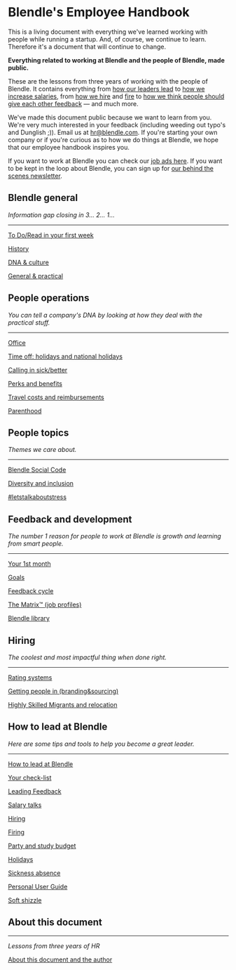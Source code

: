 # Blendle's Employee Handbook

This is a living document with everything we've learned working with people while running a startup. And, of course, we continue to learn. Therefore it's a document that will continue to change. 

**Everything related to working at Blendle and the people of Blendle, made public.**

These are the lessons from three years of working with the people of Blendle. It contains everything from [how our leaders lead](https://www.notion.so/ecfb7e647136468a9a0a32f1771a8f52?pvs=21) to [how we increase salaries](https://www.notion.so/Salary-Review-e11b6161c6d34f5c9568bb3e83ed96b6?pvs=21), from [how we hire](https://www.notion.so/Hiring-451bbcfe8d9b49438c0633326bb7af0a?pvs=21) and [fire](https://www.notion.so/Firing-5567687a2000496b8412e53cd58eed9d?pvs=21) to [how we think people should give each other feedback](https://www.notion.so/Our-Feedback-Process-eb64f1de796b4350aeab3bc068e3801f?pvs=21) — and much more.

We've made this document public because we want to learn from you. We're very much interested in your feedback (including weeding out typo's and Dunglish ;)). Email us at hr@blendle.com. If you're starting your own company or if you're curious as to how we do things at Blendle, we hope that our employee handbook inspires you.

If you want to work at Blendle you can check our [job ads here](https://blendle.homerun.co/). If you want to be kept in the loop about Blendle, you can sign up for [our behind the scenes newsletter](https://blendle.homerun.co/yes-keep-me-posted/tr/apply?token=8092d4128c306003d97dd3821bad06f2).

## Blendle general

*Information gap closing in 3... 2... 1...*

---

[To Do/Read in your first week](Blendle's%20Employee%20Handbook%200b9d0cdf1d794d589c7128509e0d7730/To%20Do%20Read%20in%20your%20first%20week%206c3fdbeeb6a0406895b45ffb86f8c3be.md)

[History](Blendle's%20Employee%20Handbook%200b9d0cdf1d794d589c7128509e0d7730/History%202ddafd10e9f0488eae03e7f12ed02511.md)

[DNA & culture](Blendle's%20Employee%20Handbook%200b9d0cdf1d794d589c7128509e0d7730/DNA%20&%20culture%203b97dfc959ed49a2865fde6ef0431081.md)

[General & practical ](Blendle's%20Employee%20Handbook%200b9d0cdf1d794d589c7128509e0d7730/General%20&%20practical%20ed6e48b4e4fc4c569cc8d9d0df36a69a.md)

## People operations

*You can tell a company's DNA by looking at how they deal with the practical stuff.*  

---

[Office](Blendle's%20Employee%20Handbook%200b9d0cdf1d794d589c7128509e0d7730/Office%2065350c0faaf346f5ab666e2f1cfea0fc.md)

[Time off: holidays and national holidays](Blendle's%20Employee%20Handbook%200b9d0cdf1d794d589c7128509e0d7730/Time%20off%20holidays%20and%20national%20holidays%20fab512c1f67f4158b6d927b80c7c97d5.md)

[Calling in sick/better](Blendle's%20Employee%20Handbook%200b9d0cdf1d794d589c7128509e0d7730/Calling%20in%20sick%20better%20c8d590cf3338464aaed8a0d978571408.md)

[Perks and benefits](Blendle's%20Employee%20Handbook%200b9d0cdf1d794d589c7128509e0d7730/Perks%20and%20benefits%2027da1aeb7ec542259be7da7c8af6660b.md)

[Travel costs and reimbursements](Blendle's%20Employee%20Handbook%200b9d0cdf1d794d589c7128509e0d7730/Travel%20costs%20and%20reimbursements%209a2e9376cceb45e5bc047c7761617f06.md)

[Parenthood](Blendle's%20Employee%20Handbook%200b9d0cdf1d794d589c7128509e0d7730/Parenthood%2095a0927697f34610b865bf6dd7441d30.md)

## People topics

*Themes we care about.*

---

[Blendle Social Code](Blendle's%20Employee%20Handbook%200b9d0cdf1d794d589c7128509e0d7730/Blendle%20Social%20Code%20c710f0cfcf73464fbae26ec63a035e5f.md)

[Diversity and inclusion](Blendle's%20Employee%20Handbook%200b9d0cdf1d794d589c7128509e0d7730/Diversity%20and%20inclusion%20eb49c21938134f32bbb7f9006014b97f.md)

[#letstalkaboutstress](Blendle's%20Employee%20Handbook%200b9d0cdf1d794d589c7128509e0d7730/#letstalkaboutstress%20e4ac45d3df5242b382ccce4a5e6f47bf.md)

## Feedback and development

*The number 1 reason for people to work at Blendle is growth and learning from smart people.*

---

[Your 1st month ](Blendle's%20Employee%20Handbook%200b9d0cdf1d794d589c7128509e0d7730/Your%201st%20month%20ea38e273a9e2456abf6e1c76291b8263.md)

[Goals](Blendle's%20Employee%20Handbook%200b9d0cdf1d794d589c7128509e0d7730/Goals%209e01a3c71a654bf69f55de47df3edfd9.md)

[Feedback cycle](Blendle's%20Employee%20Handbook%200b9d0cdf1d794d589c7128509e0d7730/Feedback%20cycle%203e4882cc8a634643b447115cd9701109.md)

[The Matrix™ (job profiles)](Blendle's%20Employee%20Handbook%200b9d0cdf1d794d589c7128509e0d7730/The%20Matrix%E2%84%A2%20(job%20profiles)%205f83db71f05943e4bcfeaa2ea4ccc9ae.md)

[Blendle library](Blendle's%20Employee%20Handbook%200b9d0cdf1d794d589c7128509e0d7730/Blendle%20library%2051eff1c2818e42a7b5a91d878f2071b0.md)

## **Hiring**

*The coolest and most impactful thing when done right.*

---

[Rating systems](Blendle's%20Employee%20Handbook%200b9d0cdf1d794d589c7128509e0d7730/Rating%20systems%20345eba1024ae4b0db5fbb261a0a742c1.md)

[Getting people in (branding&sourcing)](Blendle's%20Employee%20Handbook%200b9d0cdf1d794d589c7128509e0d7730/Getting%20people%20in%20(branding&sourcing)%2044f0f9b0447a40d797bbd976565608dd.md)

[Highly Skilled Migrants and relocation](Blendle's%20Employee%20Handbook%200b9d0cdf1d794d589c7128509e0d7730/Highly%20Skilled%20Migrants%20and%20relocation%204c987b9d735244daac4a45980531be6d.md)

## How to lead at Blendle

*Here are some tips and tools to help you become a great leader.*

---

[How to lead at Blendle ](Blendle's%20Employee%20Handbook%200b9d0cdf1d794d589c7128509e0d7730/How%20to%20lead%20at%20Blendle%20d57a06b14c8545bfb6e87058a461bea6.md)

[Your check-list](Blendle's%20Employee%20Handbook%200b9d0cdf1d794d589c7128509e0d7730/Your%20check-list%2082e7ab840d5445449c2ab96a244240d1.md)

[Leading Feedback ](Blendle's%20Employee%20Handbook%200b9d0cdf1d794d589c7128509e0d7730/Leading%20Feedback%20a02af3a1ceb54d499d0048a5fa3bbd8b.md)

[Salary talks](Blendle's%20Employee%20Handbook%200b9d0cdf1d794d589c7128509e0d7730/Salary%20talks%204085f5e989df4f16b83ef34ac965adaa.md)

[Hiring ](Blendle's%20Employee%20Handbook%200b9d0cdf1d794d589c7128509e0d7730/Hiring%207ad38a3493ba4a8fa2c00613acedd03d.md)

[Firing](Blendle's%20Employee%20Handbook%200b9d0cdf1d794d589c7128509e0d7730/Firing%20314c72df77224d1c98b39f6defe9daae.md)

[Party and study budget](Blendle's%20Employee%20Handbook%200b9d0cdf1d794d589c7128509e0d7730/Party%20and%20study%20budget%20df87be0face54cd2a48b5883a2df67f9.md)

[Holidays](Blendle's%20Employee%20Handbook%200b9d0cdf1d794d589c7128509e0d7730/Holidays%20af8806b9bc7c415980ea082d9b0c6ca3.md)

[Sickness absence](Blendle's%20Employee%20Handbook%200b9d0cdf1d794d589c7128509e0d7730/Sickness%20absence%20cb077bdb25684ff684abd5f8e95535a0.md)

[Personal User Guide](Blendle's%20Employee%20Handbook%200b9d0cdf1d794d589c7128509e0d7730/Personal%20User%20Guide%202b9094c5d78b4617aef3f071037a4e4f.md)

[Soft shizzle](Blendle's%20Employee%20Handbook%200b9d0cdf1d794d589c7128509e0d7730/Soft%20shizzle%20fc5cf7b5cb9d447b843c5e5efc33c786.md)

## About this document

---

*Lessons from three years of HR*

[About this document and the author](Blendle's%20Employee%20Handbook%200b9d0cdf1d794d589c7128509e0d7730/About%20this%20document%20and%20the%20author%20ca326ab6ad8b4c50b885ff75adb632d0.md)